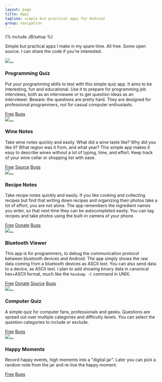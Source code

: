```yaml
---
layout: page
title: Apps
tagline: simple but practical apps for Android
group: navigation
---
```

{% include JB/setup %}

<p class="lead">
Simple but practical apps I make in my spare time.
All free. Some open source.
I can share the code if you're interested.
</p>

<div class="row">
  <div class="col-lg-2 col-md-2 col-sm-3 col-xs-3">
    <a class="thumbnail" href="https://play.google.com/store/apps/details?id=com.manyquiz.programming.lite"><img src="{{ ASSET_PATH }}/images/apps/programming-quiz.png" alt="..."></a>
  </div>
  <div class="col-lg-4 col-md-4 col-sm-9 col-xs-9">
    <h3>Programming Quiz</h3>
    <p>
Put your programming skills to test with this simple quiz app.
It aims to be interesting, fun and educational.
Use it to prepare for programming job interviews,
both as an interviewee or to get question ideas as an interviewer.
Beware: the questions are pretty hard.
They are designed for professional programmers,
not for casual computer enthusiasts.
    </p>
    <a class="btn btn-success" href="https://play.google.com/store/apps/details?id=com.manyquiz.programming.lite">Free</a>
    <a class="btn btn-danger" href="https://github.com/janosgyerik/manyquiz/issues">Bugs</a>
  </div>

  <div class="col-lg-2 col-md-2 col-sm-3 col-xs-3">
    <a class="thumbnail" href="https://play.google.com/store/apps/details?id=com.winenotes.lite"><img src="{{ ASSET_PATH }}/images/apps/wine-notes.png" alt="..."></a>
  </div>
  <div class="col-lg-4 col-md-4 col-sm-9 col-xs-9">
    <h3>Wine Notes</h3>
    <p>
Take wine notes quickly and easily.
What did a wine taste like?
Why did you like it?
What region was it from, and what year?
This simple app makes it easy to describe wines without a lot of typing, time, and effort.
Keep track of your wine cellar or shopping list with ease.
    </p>
    <a class="btn btn-success" href="https://play.google.com/store/apps/details?id=com.winenotes.lite">Free</a>
    <a class="btn btn-warning" href="https://github.com/janosgyerik/winenotes">Source</a>
    <a class="btn btn-danger" href="https://github.com/janosgyerik/winenotes/issues">Bugs</a>
  </div>
</div>

<div class="row">
  <div class="col-lg-2 col-md-2 col-sm-3 col-xs-3">
    <a class="thumbnail" href="https://play.google.com/store/apps/details?id=com.recipenotes.lite"><img src="{{ ASSET_PATH }}/images/apps/recipe-notes.png" alt="..."></a>
  </div>
  <div class="col-lg-4 col-md-4 col-sm-9 col-xs-9">
    <h3>Recipe Notes</h3>
    <p>
Take recipe notes quickly and easily.
If you like cooking and collecting recipes but find that writing down recipes and organizing their photos take a lot of effort, you are not alone.
The app remembers the ingredient names you enter,
so that next time they can be autocompleted easily.
You can tag recipes and take photos using the built-in camera of your phone.
    </p>
    <a class="btn btn-success" href="https://play.google.com/store/apps/details?id=com.recipenotes.lite">Free</a>
    <a class="btn btn-primary" href="https://play.google.com/store/apps/details?id=com.recipenotes">Donate</a>
    <a class="btn btn-danger" href="https://github.com/janosgyerik/recipenotes/issues">Bugs</a>
  </div>

  <div class="col-lg-2 col-md-2 col-sm-3 col-xs-3">
    <a class="thumbnail" href="https://play.google.com/store/apps/details?id=net.bluetoothviewer"><img src="{{ ASSET_PATH }}/images/apps/bluetooth-viewer.png" alt="..."></a>
  </div>
  <div class="col-lg-4 col-md-4 col-sm-9 col-xs-9">
    <h3>Bluetooth Viewer</h3>
    <p>
This app is for programmers,
to debug the communication protocol between bluetooth devices and Android.
The app simply shows the raw data coming from a bluetooth devices as ASCII text.
You can also send data to a device, as ASCII text.
I plan to add showing binary data in canonical hex+ASCII format,
much like the <code>hexdump -C</code> command in UNIX.
    </p>
    <a class="btn btn-success" href="https://play.google.com/store/apps/details?id=net.bluetoothviewer">Free</a>
    <a class="btn btn-primary" href="https://play.google.com/store/apps/details?id=net.bluetoothviewer.full">Donate</a>
    <a class="btn btn-warning" href="https://github.com/janosgyerik/bluetoothviewer">Source</a>
    <a class="btn btn-danger" href="https://github.com/janosgyerik/bluetoothviewer/issues">Bugs</a>
  </div>
</div>

<div class="row">
  <div class="col-lg-2 col-md-2 col-sm-3 col-xs-3">
    <a class="thumbnail" href="https://play.google.com/store/apps/details?id=com.manyquiz.computers.lite"><img src="{{ ASSET_PATH }}/images/apps/computer-quiz.png" alt="..."></a>
  </div>
  <div class="col-lg-4 col-md-4 col-sm-9 col-xs-9">
    <h3>Computer Quiz</h3>
    <p>
A simple quiz for computer fans, professionals and geeks.
Questions are spread out over multiple categories and difficulty levels.
You can select the question categories to include or exclude.
    </p>
    <a class="btn btn-success" href="https://play.google.com/store/apps/details?id=com.manyquiz.computers.lite">Free</a>
    <a class="btn btn-danger" href="https://github.com/janosgyerik/manyquiz/issues">Bugs</a>
  </div>

  <div class="col-lg-2 col-md-2 col-sm-3 col-xs-3">
    <a class="thumbnail" href="https://play.google.com/store/apps/details?id=com.happymoments.lite"><img src="{{ ASSET_PATH }}/images/apps/happy-moments.png" alt="..."></a>
  </div>
  <div class="col-lg-4 col-md-4 col-sm-9 col-xs-9">
    <h3>Happy Moments</h3>
    <p>
Record happy events, high moments into a "digital jar".
Later you can pick a random note from the jar and re-live the happy moment.
    </p>
    <a class="btn btn-success" href="https://play.google.com/store/apps/details?id=com.happymoments.lite">Free</a>
    <a class="btn btn-danger" href="https://github.com/janosgyerik/happymoments/issues">Bugs</a>
  </div>
</div>

